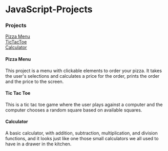 # JavaScript-Projects 

### Projects
[Pizza Menu](https://github.com/steveaf7/JavaScript-Projects/tree/main/Pizza_Project)<br>
[TicTacToe](https://github.com/steveaf7/JavaScript-Projects/tree/main/TicTacToe)<br>
[Calculator](https://github.com/steveaf7/JavaScript-Projects/tree/main/Calculator)

#### Pizza Menu

This project is a menu with clickable elements to order your pizza. It takes the user's selections and calculates a price for the order, prints the order and the price to the screen.

#### Tic Tac Toe

This is a tic tac toe game where the user plays against a computer and the computer chooses a random square based on available squares. 

#### Calculator

A basic calculator, with addition, subtraction, multiplication, and division functions, and it looks just like one those small calculators we all used to have in a drawer in the kitchen.
